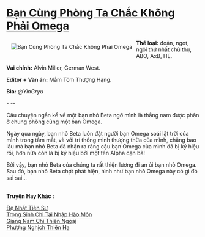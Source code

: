 <a href="https://utruyen.com/ban-cung-phong-ta-chac-khong-phai-omega/22337/" title="Bạn Cùng Phòng Ta Chắc Không Phải Omega"><h1>Bạn Cùng Phòng Ta Chắc Không Phải Omega</h1></a><div style="display:table"><img align="right" style="float: left; padding: 10px;" src="https://utruyen.com/images/story/200x260/ban-cung-phong-ta-chac-khong-phai-omega.jpg" alt="Bạn Cùng Phòng Ta Chắc Không Phải Omega"><b>Thể loại:</b> đoản, ngọt, ngôi thứ nhất chủ thụ, ABO, AxB, HE.<p></p><b>Vai chính:</b> Alvin Miller, German West. <p></p><b>Editor + Văn án:</b> Mắm Tôm Thượng Hạng.<p></p><b>Bìa:</b> @_YinGryu_<p></p>- --<p></p>Câu chuyện ngắn kể về một bạn nhỏ Beta ngỡ mình là thẳng nam được phân ở chung phòng cùng một bạn Omega.<p></p>Ngày qua ngày, bạn nhỏ Beta luôn đặt người bạn Omega soái lật trời của mình trong tầm mắt, và với trí thông minh thượng thừa của mình, chẳng bao lâu mà bạn nhỏ Beta đã nhận ra rằng cậu bạn Omega của mình đã bị ký hiệu rồi, hơn nữa còn là bị ký hiệu bởi một tên Alpha cặn bã!<p></p>Bởi vậy, bạn nhỏ Beta của chúng ta rất thiện lương đi an ủi bạn nhỏ Omega. Sau đó, bạn nhỏ Beta chợt phát hiện, hình như bạn nhỏ Omega này có gì đó sai sai...</div><p><br><b>Truyện Hay Khác :</b></p><a href="https://utruyen.com/de-nhat-tien-su/22095/" alt="Đệ Nhất Tiên Sư">Đệ Nhất Tiên Sư</a><br/><a href="https://dammyh.wordpress.com/2019/11/07/trong-sinh-chi-tai-nhap-hao-mon/" alt="Trọng Sinh Chi Tái Nhập Hào Môn">Trọng Sinh Chi Tái Nhập Hào Môn</a><br/><a href="https://dammy2019.blogspot.com/2019/11/giang-nam-chi-thien-ngoai.html" alt="Giang Nam Chi Thiên Ngoại">Giang Nam Chi Thiên Ngoại</a><br/><a href="https://github.com/quanluxury/truyenhot/tree/master/truyenhay/11937/" alt="Phượng Nghịch Thiên Hạ">Phượng Nghịch Thiên Hạ</a><br/>